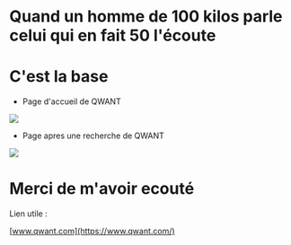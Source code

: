 # Quand un homme de 100 kilos parle </br>celui qui en fait 50 l'écoute

# C'est la base

- Page d'accueil de QWANT

![](http://geeko.lesoir.be/wp-content/uploads/sites/58/2016/05/QWANT.jpg)

- Page apres une recherche de QWANT

![](http://s2.lemde.fr/image/2016/06/22/534x0/4955967_6_c5cd_une-page-de-resultats-de-recherche-de-qwant_cfb56b5a57dae6bf3064f0b36c994322.png)

# Merci de m'avoir ecouté

Lien utile :

[www.qwant.com](https://www.qwant.com/)
